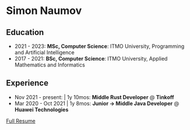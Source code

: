 # Simon Naumov

## Education

- 2021 - 2023: **MSc, Computer Science**: ITMO University, Programming and Artificial Intelligence
- 2017 - 2021: **BSc, Computer Science**: ITMO University, Applied Mathematics and Informatics

## Experience

- Nov 2021 - present: | 1y 10mos: **Middle Rust Developer** @ **Tinkoff**
- Mar 2020 - Oct 2021 | 1y 8mos: **Junior → Middle Java Developer** @ **Huawei Technologies**

[Full Resume](https://github.com/nothingelsematters/nothingelsematters/blob/master/cv.pdf)
